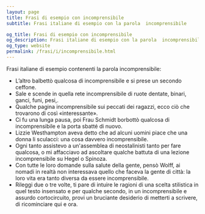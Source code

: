 ```yaml
---
layout: page
title: Frasi di esempio con incomprensibile 
subtitle: Frasi italiane di esempio con la parola  incomprensibile

og_title: Frasi di esempio con incomprensibile 
og_description: Frasi italiane di esempio con la parola  incomprensibile
og_type: website
permalink: /frasi/i/incomprensibile.html
---
```


Frasi italiane di esempio contenenti la parola incomprensibile:


- L’altro balbettò qualcosa di incomprensibile e si prese un secondo ceffone.
- Sale e scende in quella rete incomprensibile di ruote dentate, binari, ganci, funi, pesi,.
- Qualche pagina incomprensibile sui peccati dei ragazzi, ecco ciò che trovarono di così «interessante».
- Ci fu una lunga pausa, poi Frau Schmidt borbottò qualcosa di incomprensibile e la porta sbatté di nuovo.
- Lizzie Westhampton aveva detto che ad alcuni uomini piace che una donna li sculacci: una cosa davvero incomprensibile.
- Ogni tanto assistevo a un'assemblea di neostalinisti tanto per fare qualcosa, o mi affacciavo ad ascoltare qualche battuta di una lezione incomprensibile su Hegel o Spinoza.
- Con tutte le loro domande sulla salute della gente, pensò Wolff, ai nomadi in realtà non interessava quello che faceva la gente di città: la loro vita era tanto diversa da essere incomprensibile.
- Rileggi due o tre volte, ti pare di intuire le ragioni di una scelta stilistica in quel testo insensato e per qualche secondo, in un incomprensibile e assurdo cortocircuito, provi un bruciante desiderio di metterti a scrivere, di ricominciare qui e ora.
